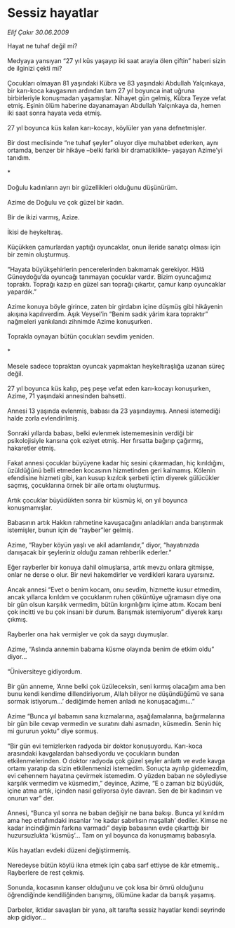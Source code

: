 # Sessiz hayatlar

*Elif Çakır 30.06.2009*

<div class="taraf_structure_2col_1zq">
<div class="margen_n">



 <p>Hayat ne tuhaf değil mi? <br/><br/>Medyaya yansıyan “27 yıl küs yaşayıp iki saat arayla ölen çiftin” haberi sizin de ilginizi çekti mi? <br/><br/>Çocukları olmayan 81 yaşındaki Kübra ve 83 yaşındaki Abdullah Yalçınkaya, bir karı-koca kavgasının ardından tam 27 yıl boyunca inat uğruna birbirleriyle konuşmadan yaşamışlar. Nihayet gün gelmiş, Kübra Teyze vefat etmiş. Eşinin ölüm haberine dayanamayan Abdullah Yalçınkaya da, hemen iki saat sonra hayata veda etmiş. <br/><br/>27 yıl boyunca küs kalan karı-kocayı, köylüler yan yana defnetmişler. <br/><br/>Bir dost meclisinde “ne tuhaf şeyler” oluyor diye muhabbet ederken, aynı ortamda, benzer bir hikâye –belki farklı bir dramatiklikte- yaşayan Azime’yi tanıdım. <br/><br/>* <br/><br/>Doğulu kadınların ayrı bir güzellikleri olduğunu düşünürüm. <br/><br/>Azime de Doğulu ve çok güzel bir kadın. <br/><br/>Bir de ikizi varmış, Azize. <br/><br/>İkisi de heykeltıraş. <br/><br/>Küçükken çamurlardan yaptığı oyuncaklar, onun ileride sanatçı olması için bir zemin oluşturmuş. <br/><br/>“Hayata büyükşehirlerin pencerelerinden bakmamak gerekiyor. Hâlâ Güneydoğu’da oyuncağı tanımayan çocuklar vardır. Bizim oyuncağımız topraktı. Toprağı kazıp en güzel sarı toprağı çıkartır, çamur karıp oyuncaklar yapardık.” <br/><br/>Azime konuya böyle girince, zaten bir girdabın içine düşmüş gibi hikâyenin akışına kapılıverdim. Âşık Veysel’in “Benim sadık yârim kara topraktır” nağmeleri yankılandı zihnimde Azime konuşurken. <br/><br/>Toprakla oynayan bütün çocukları sevdim yeniden. <br/><br/>* <br/><br/>Mesele sadece topraktan oyuncak yapmaktan heykeltıraşlığa uzanan süreç değil. <br/><br/>27 yıl boyunca küs kalıp, peş peşe vefat eden karı-kocayı konuşurken, Azime, 71 yaşındaki annesinden bahsetti. <br/><br/>Annesi 13 yaşında evlenmiş, babası da 23 yaşındaymış. Annesi istemediği halde zorla evlendirilmiş. <br/><br/>Sonraki yıllarda babası, belki evlenmek istememesinin verdiği bir psikolojisiyle karısına çok eziyet etmiş. Her fırsatta bağırıp çağırmış, hakaretler etmiş. <br/><br/>Fakat annesi çocuklar büyüyene kadar hiç sesini çıkarmadan, hiç kırıldığını, üzüldüğünü belli etmeden kocasının hizmetinden geri kalmamış. Kölenin efendisine hizmeti gibi, kan kusup kızılcık şerbeti içtim diyerek gülücükler saçmış, çocuklarına örnek bir aile ortamı oluşturmuş. <br/><br/>Artık çocuklar büyüdükten sonra bir küsmüş ki, on yıl boyunca konuşmamışlar. <br/><br/>Babasının artık Hakkın rahmetine kavuşacağını anladıkları anda barıştırmak istemişler, bunun için de “rayber”ler gelmiş. <br/><br/>Azime, “Rayber köyün yaşlı ve akil adamlarıdır,” diyor, “hayatınızda danışacak bir şeyleriniz olduğu zaman rehberlik ederler.” <br/><br/>Eğer rayberler bir konuya dahil olmuşlarsa, artık mevzu onlara gitmişse, onlar ne derse o olur. Bir nevi hakemdirler ve verdikleri karara uyarsınız. <br/><br/>Ancak annesi “Evet o benim kocam, onu sevdim, hizmette kusur etmedim, ancak yıllarca kırıldım ve çocuklarım ruhen çöküntüye uğramasın diye ona bir gün olsun karşılık vermedim, bütün kırgınlığımı içime attım. Kocam beni çok incitti ve bu çok insani bir durum. Barışmak istemiyorum” diyerek karşı çıkmış. <br/><br/>Rayberler ona hak vermişler ve çok da saygı duymuşlar. <br/><br/>Azime, “Aslında annemin babama küsme olayında benim de etkim oldu” diyor... <br/><br/>“Üniversiteye gidiyordum. <br/><br/>Bir gün anneme, ‘Anne belki çok üzüleceksin, seni kırmış olacağım ama ben bunu kendi kendime dillendiriyorum, Allah biliyor ne düşündüğümü ve sana sormak istiyorum...’ dediğimde hemen anladı ne konuşacağımı...” <br/><br/>Azime “Bunca yıl babamın sana kızmalarına, aşağılamalarına, bağırmalarına bir gün bile cevap vermedin ve suratını dahi asmadın, küsmedin. Senin hiç mi gururun yoktu” diye sormuş. <br/><br/>“Bir gün evi temizlerken radyoda bir doktor konuşuyordu. Karı-koca arasındaki kavgalardan bahsediyordu ve çocukların bundan etkilenmelerinden. O doktor radyoda çok güzel şeyler anlattı ve evde kavga ortamı yaratıp da sizin etkilenmenizi istemedim. Sonuçta ayrılıp gidemezdim, evi cehennem hayatına çevirmek istemedim. O yüzden baban ne söylediyse karşılık vermedim ve küsmedim,” deyince, Azime, “E o zaman biz büyüdük, içine atma artık, içinden nasıl geliyorsa öyle davran. Sen de bir kadınsın ve onurun var” der. <br/><br/>Annesi, “Bunca yıl sonra ne baban değişir ne bana bakışı. Bunca yıl kırıldım ama hep etrafımdaki insanlar ‘ne kadar sabırlısın maşallah’ dediler. Kimse ne kadar incindiğimin farkına varmadı” deyip babasının evde çıkarttığı bir huzursuzlukta ‘küsmüş’... Tam on yıl boyunca da konuşmamış babasıyla. <br/><br/>Küs hayatları evdeki düzeni değiştirmemiş. <br/><br/>Neredeyse bütün köylü ikna etmek için çaba sarf ettiyse de kâr etmemiş.. Rayberlere de rest çekmiş. <br/><br/>Sonunda, kocasının kanser olduğunu ve çok kısa bir ömrü olduğunu öğrendiğinde kendiliğinden barışmış, ölümüne kadar da barışık yaşamış. <br/><br/>Darbeler, iktidar savaşları bir yana, alt tarafta sessiz hayatlar kendi seyrinde akıp gidiyor...</p>
<br/>
<br/>
<br/>



<br/>


<div id="taraf_not">
</div>

</div>


</div>
